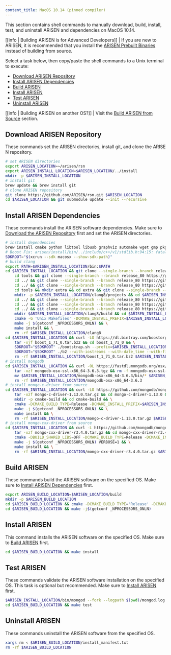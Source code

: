 ```yaml
---
content_title: MacOS 10.14 (pinned compiler)
---
```


This section contains shell commands to manually download, build, install, test, and uninstall ARISEN and dependencies on MacOS 10.14.

[[info | Building ARISEN is for Advanced Developers]]
| If you are new to ARISEN, it is recommended that you install the [ARISEN Prebuilt Binaries](../../../00_install-prebuilt-binaries.md) instead of building from source.

Select a task below, then copy/paste the shell commands to a Unix terminal to execute:

* [Download ARISEN Repository](#download-arisen-repository)
* [Install ARISEN Dependencies](#install-arisen-dependencies)
* [Build ARISEN](#build-arisen)
* [Install ARISEN](#install-arisen)
* [Test ARISEN](#test-arisen)
* [Uninstall ARISEN](#uninstall-arisen)

[[info | Building ARISEN on another OS?]]
| Visit the [Build ARISEN from Source](../../index.md) section.

## Download ARISEN Repository
These commands set the ARISEN directories, install git, and clone the ARISEN repository.
```sh
# set ARISEN directories
export ARISEN_LOCATION=~/arisen/rsn
export ARISEN_INSTALL_LOCATION=$ARISEN_LOCATION/../install
mkdir -p $ARISEN_INSTALL_LOCATION
# install git
brew update && brew install git
# clone ARISEN repository
git clone https://github.com/ARISEN/rsn.git $ARISEN_LOCATION
cd $ARISEN_LOCATION && git submodule update --init --recursive
```

## Install ARISEN Dependencies
These commands install the ARISEN software dependencies. Make sure to [Download the ARISEN Repository](#download-arisen-repository) first and set the ARISEN directories.
```sh
# install dependencies
brew install cmake python libtool libusb graphviz automake wget gmp pkgconfig doxygen openssl@1.1 jq || :
# Boost Fix: arisen/install/bin/../include/c++/v1/stdlib.h:94:15: fatal error: 'stdlib.h' file not found
SDKROOT="$(xcrun --sdk macosx --show-sdk-path)"
# build clang
export PATH=$ARISEN_INSTALL_LOCATION/bin:$PATH
cd $ARISEN_INSTALL_LOCATION && git clone --single-branch --branch release_80 https://git.llvm.org/git/llvm.git clang8 && cd clang8 && git checkout 18e41dc && \
    cd tools && git clone --single-branch --branch release_80 https://git.llvm.org/git/lld.git && cd lld && git checkout d60a035 && \
    cd ../ && git clone --single-branch --branch release_80 https://git.llvm.org/git/polly.git && cd polly && git checkout 1bc06e5 && \
    cd ../ && git clone --single-branch --branch release_80 https://git.llvm.org/git/clang.git clang && cd clang && git checkout a03da8b && \
    cd tools && mkdir extra && cd extra && git clone --single-branch --branch release_80 https://git.llvm.org/git/clang-tools-extra.git && cd clang-tools-extra && git checkout 6b34834 && \
    mkdir -p $ARISEN_INSTALL_LOCATION/clang8/projects && cd $ARISEN_INSTALL_LOCATION/clang8/projects && git clone --single-branch --branch release_80 https://git.llvm.org/git/libcxx.git && cd libcxx && git checkout 1853712 && \
    cd ../ && git clone --single-branch --branch release_80 https://git.llvm.org/git/libcxxabi.git && cd libcxxabi && git checkout d7338a4 && \
    cd ../ && git clone --single-branch --branch release_80 https://git.llvm.org/git/libunwind.git && cd libunwind && git checkout 57f6739 && \
    cd ../ && git clone --single-branch --branch release_80 https://git.llvm.org/git/compiler-rt.git && cd compiler-rt && git checkout 5bc7979 && \
    mkdir $ARISEN_INSTALL_LOCATION/clang8/build && cd $ARISEN_INSTALL_LOCATION/clang8/build && \
    cmake -G 'Unix Makefiles' -DCMAKE_INSTALL_PREFIX=$ARISEN_INSTALL_LOCATION -DLLVM_BUILD_EXTERNAL_COMPILER_RT=ON -DLLVM_BUILD_LLVM_DYLIB=ON -DLLVM_ENABLE_LIBCXX=ON -DLLVM_ENABLE_RTTI=ON -DLLVM_INCLUDE_DOCS=OFF -DLLVM_OPTIMIZED_TABLEGEN=ON -DLLVM_TARGETS_TO_BUILD=X86 -DCMAKE_BUILD_TYPE=Release .. && \
    make -j $(getconf _NPROCESSORS_ONLN) && \
    make install && \
    rm -rf $ARISEN_INSTALL_LOCATION/clang8
cd $ARISEN_INSTALL_LOCATION && curl -LO https://dl.bintray.com/boostorg/release/1.71.0/source/boost_1_71_0.tar.bz2 && \
    tar -xjf boost_1_71_0.tar.bz2 && cd boost_1_71_0 && \
    SDKROOT="$SDKROOT" ./bootstrap.sh --prefix=$ARISEN_INSTALL_LOCATION && \
    SDKROOT="$SDKROOT" ./b2 --with-iostreams --with-date_time --with-filesystem --with-system --with-program_options --with-chrono --with-test -q -j$(getconf _NPROCESSORS_ONLN) install && \
    rm -rf $ARISEN_INSTALL_LOCATION/boost_1_71_0.tar.bz2 $ARISEN_INSTALL_LOCATION/boost_1_71_0
# install mongodb
cd $ARISEN_INSTALL_LOCATION && curl -OL https://fastdl.mongodb.org/osx/mongodb-osx-ssl-x86_64-3.6.3.tgz
    tar -xzf mongodb-osx-ssl-x86_64-3.6.3.tgz && rm -f mongodb-osx-ssl-x86_64-3.6.3.tgz && \
    mv $ARISEN_INSTALL_LOCATION/mongodb-osx-x86_64-3.6.3/bin/* $ARISEN_INSTALL_LOCATION/bin/ && \
    rm -rf $ARISEN_INSTALL_LOCATION/mongodb-osx-x86_64-3.6.3
# install mongo-c-driver from source
cd $ARISEN_INSTALL_LOCATION && curl -LO https://github.com/mongodb/mongo-c-driver/releases/download/1.13.0/mongo-c-driver-1.13.0.tar.gz && \
    tar -xzf mongo-c-driver-1.13.0.tar.gz && cd mongo-c-driver-1.13.0 && \
    mkdir -p cmake-build && cd cmake-build && \
    cmake -DCMAKE_BUILD_TYPE=Release -DCMAKE_INSTALL_PREFIX=$ARISEN_INSTALL_LOCATION -DENABLE_BSON=ON -DENABLE_SSL=DARWIN -DENABLE_AUTOMATIC_INIT_AND_CLEANUP=OFF -DENABLE_STATIC=ON -DENABLE_ICU=OFF -DENABLE_SASL=OFF -DENABLE_SNAPPY=OFF .. && \
    make -j $(getconf _NPROCESSORS_ONLN) && \
    make install && \
    rm -rf $ARISEN_INSTALL_LOCATION/mongo-c-driver-1.13.0.tar.gz $ARISEN_INSTALL_LOCATION/mongo-c-driver-1.13.0
# install mongo-cxx-driver from source
cd $ARISEN_INSTALL_LOCATION && curl -L https://github.com/mongodb/mongo-cxx-driver/archive/r3.4.0.tar.gz -o mongo-cxx-driver-r3.4.0.tar.gz && \
    tar -xzf mongo-cxx-driver-r3.4.0.tar.gz && cd mongo-cxx-driver-r3.4.0/build && \
    cmake -DBUILD_SHARED_LIBS=OFF -DCMAKE_BUILD_TYPE=Release -DCMAKE_INSTALL_PREFIX=$ARISEN_INSTALL_LOCATION .. && \
    make -j $(getconf _NPROCESSORS_ONLN) VERBOSE=1 && \
    make install && \
    rm -rf $ARISEN_INSTALL_LOCATION/mongo-cxx-driver-r3.4.0.tar.gz $ARISEN_INSTALL_LOCATION/mongo-cxx-driver-r3.4.0
```

## Build ARISEN
These commands build the ARISEN software on the specified OS. Make sure to [Install ARISEN Dependencies](#install-arisen-dependencies) first.
```sh
export ARISEN_BUILD_LOCATION=$ARISEN_LOCATION/build
mkdir -p $ARISEN_BUILD_LOCATION
cd $ARISEN_BUILD_LOCATION && cmake -DCMAKE_BUILD_TYPE='Release' -DCMAKE_TOOLCHAIN_FILE=$ARISEN_LOCATION/scripts/pinned_toolchain.cmake -DCMAKE_INSTALL_PREFIX=$ARISEN_INSTALL_LOCATION -DBUILD_MONGO_DB_PLUGIN=true ..
cd $ARISEN_BUILD_LOCATION && make -j$(getconf _NPROCESSORS_ONLN)
```

## Install ARISEN
This command installs the ARISEN software on the specified OS. Make sure to [Build ARISEN](#build-arisen) first.
```sh
cd $ARISEN_BUILD_LOCATION && make install
```

## Test ARISEN
These commands validate the ARISEN software installation on the specified OS. This task is optional but recommended. Make sure to [Install ARISEN](#install-arisen) first.
```sh
$ARISEN_INSTALL_LOCATION/bin/mongod --fork --logpath $(pwd)/mongod.log --dbpath $(pwd)/mongodata
cd $ARISEN_BUILD_LOCATION && make test
```

## Uninstall ARISEN
These commands uninstall the ARISEN software from the specified OS.
```sh
xargs rm < $ARISEN_BUILD_LOCATION/install_manifest.txt
rm -rf $ARISEN_BUILD_LOCATION
```
